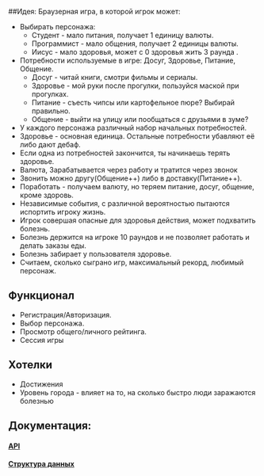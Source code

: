##Идея:
Браузерная игра, в которой игрок может:
* Выбирать персонажа: 
  * Студент - мало питания, получает 1 единицу валюты.
  * Программист - мало общения, получает 2 единицы валюты.
  * Иисус - мало здоровья, может с 0 здоровья жить 3 раунда .
* Потребности используемые в игре: Досуг, Здоровье, Питание, Общение.
  * Досуг - читай книги, смотри фильмы и сериалы.
  * Здоровье - мой руки после прогулки, пользуйся маской при прогулках.
  * Питание - съесть чипсы или картофельное пюре? Выбирай правильно.
  * Общение - выйти на улицу или пообщаться с друзьями в зуме? 
* У каждого персонажа различный набор начальных потребностей.
* Здоровье - основная единица. Остальные потребности убавляют её либо дают дебаф.
* Если одна из потребностей закончится, ты начинаешь терять здоровье. 
* Валюта, Зарабатывается через работу и тратится через звонок
* Звонить можно другу(Общение++) либо в доставку(Питание++).
* Поработать - получаем валюту, но теряем питание, досуг, общение, кроме здоровь.
* Независимые события, с различной вероятностью пытаются испортить игроку жизнь. 
* Игрок совершая опасные для здоровья действия, может подхватить болезнь.
* Болезнь держится на игроке 10 раундов и не позволяет работать и делать заказы еды.
* Болезнь забирает у пользователя здоровье.
* Считаем, сколько сыграно игр, максимальный рекорд, любимый персонаж. 


## Функционал
* Регистрация/Авторизация.
* Выбор персонажа.
* Просмотр общего/личного рейтинга.
* Сессия игры

## Хотелки
* Достижения
* Уровень города - влияет на то, на сколько быстро люди заражаются болезнью


## Документация:
#### [API](docs/api.md)
#### [Структура данных](docs/db.md)